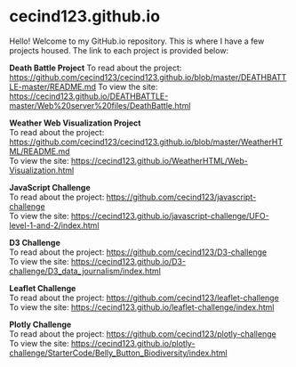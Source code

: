 # cecind123.github.io

Hello! Welcome to my GitHub.io repository. This is where I have a few projects housed. The link to each project is provided below:

**Death Battle Project** 
To read about the project: https://github.com/cecind123/cecind123.github.io/blob/master/DEATHBATTLE-master/README.md
To view the site: https://cecind123.github.io/DEATHBATTLE-master/Web%20server%20files/DeathBattle.html

**Weather Web Visualization Project**  
To read about the project: https://github.com/cecind123/cecind123.github.io/blob/master/WeatherHTML/README.md  
To view the site: https://cecind123.github.io/WeatherHTML/Web-Visualization.html

**JavaScript Challenge**  
To read about the project: https://github.com/cecind123/javascript-challenge    
To view the site: https://cecind123.github.io/javascript-challenge/UFO-level-1-and-2/index.html

**D3 Challenge**  
To read about the project: https://github.com/cecind123/D3-challenge   
To view the site: https://cecind123.github.io/D3-challenge/D3_data_journalism/index.html

**Leaflet Challenge**  
To read about the project: https://github.com/cecind123/leaflet-challenge    
To view the site: https://cecind123.github.io/leaflet-challenge/index.html

**Plotly Challenge**  
To read about the project: https://github.com/cecind123/plotly-challenge    
To view the site: https://cecind123.github.io/plotly-challenge/StarterCode/Belly_Button_Biodiversity/index.html
